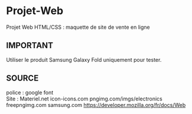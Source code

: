 # Projet-Web
Projet Web HTML/CSS : maquette de site de vente en ligne

## IMPORTANT
Utiliser le produit Samsung Galaxy Fold uniquement pour tester.

## SOURCE
police : google font </br>
Site : Materiel.net
icon-icons.com 
pngimg.com/imgs/electronics
freepngimg.com
samsung.com
https://developer.mozilla.org/fr/docs/Web
